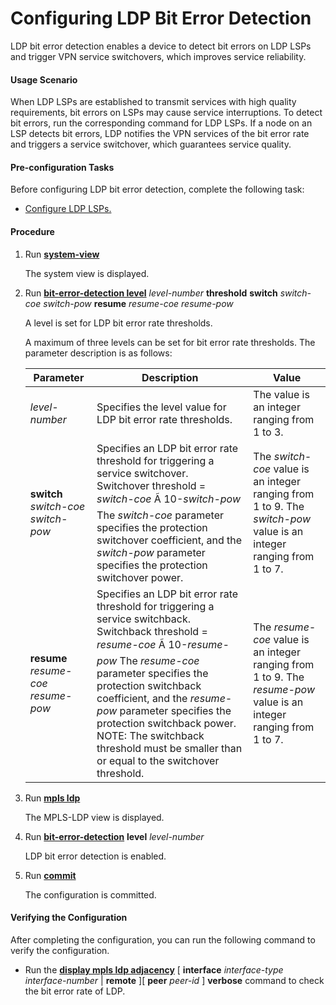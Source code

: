 Configuring LDP Bit Error Detection
===================================

LDP bit error detection enables a device to detect bit errors on LDP LSPs and trigger VPN service switchovers, which improves service reliability.

#### Usage Scenario

When LDP LSPs are established to transmit services with high quality requirements, bit errors on LSPs may cause service interruptions. To detect bit errors, run the corresponding command for LDP LSPs. If a node on an LSP detects bit errors, LDP notifies the VPN services of the bit error rate and triggers a service switchover, which guarantees service quality.


#### Pre-configuration Tasks

Before configuring LDP bit error detection, complete the following task:

* [Configure LDP LSPs.](dc_vrp_ldp-p2p_cfg_0015.html)

#### Procedure

1. Run [**system-view**](cmdqueryname=system-view)
   
   
   
   The system view is displayed.
2. Run [**bit-error-detection level**](cmdqueryname=bit-error-detection+level+threshold+switch+resume) *level-number* **threshold** **switch** *switch-coe* *switch-pow* **resume** *resume-coe* *resume-pow*
   
   
   
   A level is set for LDP bit error rate thresholds.
   
   
   
   A maximum of three levels can be set for bit error rate thresholds. The parameter description is as follows:
   
   | Parameter | Description | Value |
   | --- | --- | --- |
   | *level-number* | Specifies the level value for LDP bit error rate thresholds. | The value is an integer ranging from 1 to 3. |
   | **switch** *switch-coe* *switch-pow* | Specifies an LDP bit error rate threshold for triggering a service switchover. Switchover threshold = *switch-coe* Ã 10-*switch-pow* The *switch-coe* parameter specifies the protection switchover coefficient, and the *switch-pow* parameter specifies the protection switchover power. | The *switch-coe* value is an integer ranging from 1 to 9.  The *switch-pow* value is an integer ranging from 1 to 7. |
   | **resume** *resume-coe* *resume-pow* | Specifies an LDP bit error rate threshold for triggering a service switchback. Switchback threshold = *resume-coe* Ã 10-*resume-pow* The *resume-coe* parameter specifies the protection switchback coefficient, and the *resume-pow* parameter specifies the protection switchback power.  NOTE:  The switchback threshold must be smaller than or equal to the switchover threshold. | The *resume-coe* value is an integer ranging from 1 to 9.  The *resume-pow* value is an integer ranging from 1 to 7. |
3. Run [**mpls ldp**](cmdqueryname=mpls+ldp)
   
   
   
   The MPLS-LDP view is displayed.
4. Run [**bit-error-detection**](cmdqueryname=bit-error-detection+level) **level** *level-number*
   
   
   
   LDP bit error detection is enabled.
5. Run [**commit**](cmdqueryname=commit)
   
   
   
   The configuration is committed.

#### Verifying the Configuration

After completing the configuration, you can run the following command to verify the configuration.

* Run the [**display mpls ldp adjacency**](cmdqueryname=display+mpls+ldp+adjacency+interface+remote+peer+verbose) [ **interface** *interface-type* *interface-number* | **remote** ][ **peer** *peer-id* ] **verbose** command to check the bit error rate of LDP.